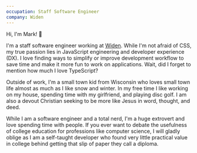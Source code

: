 ```yaml
---
occupation: Staff Software Engineer
company: Widen
---
```


Hi, I'm Mark! 👋

I'm a staff software engineer working at [Widen](https://www.widen.com). While
I'm not afraid of CSS, my true passion lies in JavaScript engineering and
developer experience (DX). I love finding ways to simplify or improve
development workflow to save time and make it more fun to work on applications.
Wait, did I forget to mention how much I love TypeScript?

Outside of work, I'm a small town kid from Wisconsin who loves small town life
almost as much as I like snow and winter. In my free time I like working on my
house, spending time with my girlfriend, and playing disc golf. I am also a
devout Christian seeking to be more like Jesus in word, thought, and deed.

While I am a software engineer and a total nerd, I'm a huge extrovert and love
spending time with people. If you ever want to debate the usefulness of college
education for professions like computer science, I will gladly oblige as I am a
self-taught developer who found very little practical value in college behind
getting that slip of paper they call a diploma.
